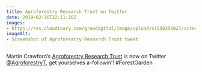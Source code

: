 ```yaml
---
title: Agroforestry Research Trust on Twitter
date: 2019-02-16T22:11:10Z
images: 
- https://res.cloudinary.com/growdigital/image/upload/v1550355027/screenshot-190216.png
imageAlt: 
- Screenshot of Agroforestry Research Trust tweet
---
```


Martin Crawford’s [Agroforestry Research Trust](https://www.agroforestry.co.uk) is now on Twitter [@AgroforestryT](https://mobile.twitter.com/AgroforestryT), get yourselves a-followin’! #ForestGarden 
